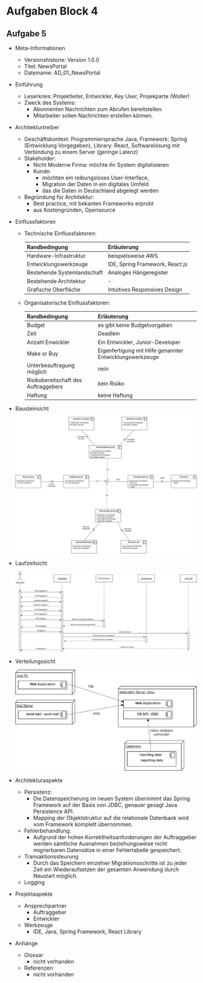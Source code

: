 # Aufgaben Block 4
## Aufgabe 5

* Meta-Informationen  
    * Versionshistorie: Version 1.0.0
    * Titel: NewsPortal
    * Dateiname: AD_01_NewsPortal
* Einführung
    * Leserkreis: Projektleiter, Entwickler, Key User, Projekparte (Woller)
    * Zweck des Systems: 
        * Abonnenten Nachrichten zum Abrufen bereitstellen. 
        * Mitarbeiter sollen Nachrichten erstellen können.
* Architekturtreiber
    * Geschäftskontext: Programmiersprache Java, Framework: Spring (Entwicklung Vorgegeben), Library: React, Softwarelösung mit Verbindung zu einem Server (geringe Latenz)
    * Stakeholder:
        * Nicht Moderne Firma: möchte ihr System digitalisieren    
        * Kunde: 
            * möchten ein reibungsloses User-Interface, 
            * Migration der Daten in ein digitales Umfeld 
            * das die Daten in Deutschland abgelegt werden
    * Begründung für Architektur: 
        * Best practice, mit bekanten Frameworks erprobt 
        * aus Kostengründen, Opensource
* Einflussfaktoren
    * Technische Einflussfaktoren:

        | Randbedingung | Erläuterung |
        |---------------|-------------|
        | Hardware-Infrastruktur | beispielsweise AWS |
        | Entwicklungswerkzeuge | IDE, Spring Framework, React.js |
        | Bestehende Systemlandschaft | Analoges Hängeregister |
        | Bestehende Architektur | - |
        | Grafische Oberfläche | Intuitives Responsives Design |

    * Organisatorische Einflussfaktoren: 

        | Randbedingung | Erläuterung |
        |---------------|-------------|
        | Budget | es gibt keine Budgetvorgaben |
        | Zeit | Deadlein |
        | Anzahl Enwickler | Ein Entwickler, Junior-Developer |
        | Make or Buy | Eigenfertigung mit Hilfe genannter Entwicklungswerkzeuge |
        | Unterbeauftragung möglich | nein |
        | Risikobereitschaft des Auftraggebers | kein Risiko |
        | Haftung | keine Haftung |

* Bausteinsicht  

    ![Komponentendiagramm](https://github.com/ph851res/SWARSOSE20/blob/master/SWAR_SS2020/Images/SwAr_Komponentendiagramm.png)

* Laufzeitsicht  

    ![Sequenzdiagramm](https://github.com/ph851res/SWARSOSE20/blob/master/SWAR_SS2020/Images/SwAr_Sequenzdiagramm.png)

* Verteilungssicht  

    ![Verteilungsdiagramm](https://github.com/ph851res/SWARSOSE20/blob/master/SWAR_SS2020/Images/SwAr_Verteilungsdiagramm.png)  

* Architekturaspekte
    * Persistenz: 
        * Die Datenspeicherung im neuen System übernimmt das Spring Framework auf der Basis von JDBC, genauer gesagt Java Persistence API. 
        * Mapping der Objektstruktur auf die relationale Datenbank wird vom Framework komplett übernommen.
    * Fehlerbehandlung:
        * Aufgrund der hohen Korrektheitsanforderungen der Auftraggeber werden sämtliche Ausnahmen beziehungsweise nicht migrierbaren Datensätze in einer Fehlertabelle gespeichert.
    * Transaktionssteurung
        * Durch das Speichern einzelner Migratiionsschritte ist zu jeder Zeit ein Wiederaufsetzen der gesamten Anwendung durch Neustart möglich. 
    * Logging

* Projektaspekte
    * Ansprechpartner
        * Auftraggeber
        * Entwickler 
    * Werkzeuge 
        * IDE, Java, Spring Framework, React Library
* Anhänge
    * Glossar
        * nicht vorhanden
    * Referenzen 
        * nicht vorhanden 